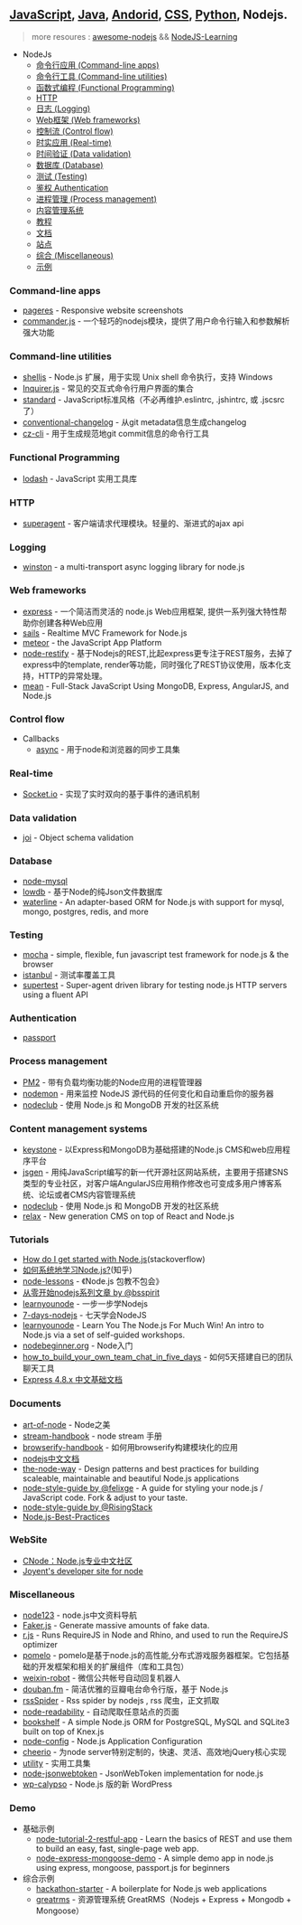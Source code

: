 ## [JavaScript](javascript.md), [Java](java.md), [Andorid](andorid.md), [CSS](css.md), [Python](pyton.md), Nodejs.

> more resoures : [awesome-nodejs](https://github.com/sindresorhus/awesome-nodejs) && [NodeJS-Learning](https://github.com/sergtitov/NodeJS-Learning)  

+ NodeJs
  + [命令行应用 (Command-line apps)](#command-line-apps)
  + [命令行工具 (Command-line utilities)](#command-line-utilities)
  + [函数式编程 (Functional Programming)](#functional-programming)
  + [HTTP](#http)
  + [日志 (Logging)](#logging)
  + [Web框架 (Web frameworks)](#web-frameworks)
  + [控制流 (Control flow)](#control-flow)
  + [时实应用 (Real-time)](#real-time)
  + [时间验证 (Data validation)](#data-validation)
  + [数据库 (Database)](#database)
  + [测试 (Testing)](#testing)
  + [鉴权 Authentication](#authentication)
  + [进程管理 (Process management)](#process-management)
  + [内容管理系统](#content-management-systems)
  + [教程](#tutorials)
  + [文档](#documents)
  + [站点](#website)
  + [综合 (Miscellaneous)](#miscellaneous)
  + [示例](#demo)

### Command-line apps
+ [pageres](https://github.com/sindresorhus/pageres) - Responsive website screenshots
+ [commander.js](https://github.com/tj/commander.js) - 一个轻巧的nodejs模块，提供了用户命令行输入和参数解析强大功能

### Command-line utilities
+ [shelljs](https://github.com/shelljs/shelljs) - Node.js 扩展，用于实现 Unix shell 命令执行，支持 Windows
+ [Inquirer.js](https://github.com/SBoudrias/Inquirer.js) - 常见的交互式命令行用户界面的集合
+ [standard](https://github.com/feross/standard) - JavaScript标准风格（不必再维护.eslintrc, .jshintrc, 或 .jscsrc了）
+ [conventional-changelog](https://github.com/ajoslin/conventional-changelog) - 从git metadata信息生成changelog
+ [cz-cli](https://github.com/commitizen/cz-cli) - 用于生成规范地git commit信息的命令行工具

### Functional Programming
+ [lodash](https://github.com/lodash/lodash) - JavaScript 实用工具库

### HTTP
+ [superagent](https://github.com/visionmedia/superagent) - 客户端请求代理模块。轻量的、渐进式的ajax api

### Logging
+ [winston](https://github.com/winstonjs/winston) - a multi-transport async logging library for node.js

### Web frameworks
+ [express](https://github.com/strongloop/express) - 一个简洁而灵活的 node.js Web应用框架, 提供一系列强大特性帮助你创建各种Web应用
+ [sails](https://github.com/balderdashy/sails) - Realtime MVC Framework for Node.js
+ [meteor](https://github.com/meteor/meteor/) - the JavaScript App Platform
+ [node-restify](https://github.com/restify/node-restify) - 基于Nodejs的REST,比起express更专注于REST服务，去掉了express中的template, render等功能，同时强化了REST协议使用，版本化支持，HTTP的异常处理。  
+ [mean](https://github.com/meanjs/mean) - Full-Stack JavaScript Using MongoDB, Express, AngularJS, and Node.js    

### Control flow
+ Callbacks
  + [async](https://github.com/caolan/async) - 用于node和浏览器的同步工具集

### Real-time
+ [Socket.io](https://github.com/Automattic/socket.io/) - 实现了实时双向的基于事件的通讯机制
  
### Data validation
+ [joi](https://github.com/hapijs/joi) - Object schema validation

### Database
+ [node-mysql](https://github.com/felixge/node-mysql)
+ [lowdb](https://github.com/typicode/lowdb) - 基于Node的纯Json文件数据库
+ [waterline](https://github.com/balderdashy/waterline) - An adapter-based ORM for Node.js with support for mysql, mongo, postgres, redis, and more

### Testing
+ [mocha](https://github.com/mochajs/mocha) - simple, flexible, fun javascript test framework for node.js & the browser
+ [istanbul](https://github.com/gotwarlost/istanbul) - 测试率覆盖工具
+ [supertest](https://github.com/visionmedia/supertest) - Super-agent driven library for testing node.js HTTP servers using a fluent API

### Authentication
+ [passport](https://github.com/jaredhanson/passport)

### Process management
+ [PM2](https://github.com/Unitech/pm2) - 带有负载均衡功能的Node应用的进程管理器
+ [nodemon](https://github.com/remy/nodemon) - 用来监控 NodeJS 源代码的任何变化和自动重启你的服务器
+ [nodeclub](https://github.com/cnodejs/nodeclub) - 使用 Node.js 和 MongoDB 开发的社区系统 

### Content management systems
+ [keystone](https://github.com/keystonejs/keystone) - 以Express和MongoDB为基础搭建的Node.js CMS和web应用程序平台
+ [jsgen](https://github.com/zensh/jsgen) - 用纯JavaScript编写的新一代开源社区网站系统，主要用于搭建SNS类型的专业社区，对客户端AngularJS应用稍作修改也可变成多用户博客系统、论坛或者CMS内容管理系统
+ [nodeclub](https://github.com/cnodejs/nodeclub) - 使用 Node.js 和 MongoDB 开发的社区系统 
+ [relax](https://github.com/relax/relax) - New generation CMS on top of React and Node.js 

### Tutorials
+ [How do I get started with Node.js](http://stackoverflow.com/questions/2353818/how-do-i-get-started-with-node-js)(stackoverflow)
+ [如何系统地学习Node.js?](http://www.zhihu.com/question/21567720)(知乎)
+ [node-lessons](https://github.com/alsotang/node-lessons) - 《Node.js 包教不包会》 
+ [从零开始nodejs系列文章 by @bsspirit](http://blog.fens.me/series-nodejs/)
+ [learnyounode](https://github.com/rvagg/learnyounode) - 一步一步学Nodejs 
+ [7-days-nodejs](https://github.com/nqdeng/7-days-nodejs) - 七天学会NodeJS  
+ [learnyounode](https://github.com/workshopper/learnyounode) - Learn You The Node.js For Much Win! An intro to Node.js via a set of self-guided workshops. 
+ [nodebeginner.org](http://www.nodebeginner.org/index-zh-cn.html) - Node入门
+ [how_to_build_your_own_team_chat_in_five_days](https://github.com/fdietz/how_to_build_your_own_team_chat_in_five_days) - 如何5天搭建自已的团队聊天工具
+ [Express 4.8.x 中文基础文档](https://cnodejs.org/topic/562465bd63c674720a855b49)

### Documents
+ [art-of-node](https://github.com/maxogden/art-of-node/blob/master/readme.zh-cn.md) - Node之美
+ [stream-handbook](https://github.com/jabez128/stream-handbook) - node stream 手册
+ [browserify-handbook](https://github.com/substack/browserify-handbook) - 如何用browserify构建模块化的应用
+ [nodejs中文文档](https://github.com/0532/nodejs) 
+ [the-node-way](https://github.com/FredKSchott/the-node-way) - Design patterns and best practices for building scaleable, maintainable and beautiful Node.js applications  
+ [node-style-guide by @felixge](https://github.com/felixge/node-style-guide) - A guide for styling your node.js / JavaScript code. Fork & adjust to your taste.  
+ [node-style-guide by @RisingStack](https://github.com/RisingStack/node-style-guide)
+ [Node.js-Best-Practices](https://github.com/alanjames1987/Node.js-Best-Practices) 

### WebSite
+ [CNode：Node.js专业中文社区](https://cnodejs.org/)
+ [Joyent's developer site for node](https://www.joyent.com/developers/node)

### Miscellaneous
+ [node123](https://github.com/youyudehexie/node123) - node.js中文资料导航
+ [Faker.js](https://github.com/Marak/faker.js) - Generate massive amounts of fake data.
+ [r.js](https://github.com/jrburke/r.js) - Runs RequireJS in Node and Rhino, and used to run the RequireJS optimizer
+ [pomelo](https://github.com/NetEase/pomelo)  - pomelo是基于node.js的高性能,分布式游戏服务器框架。它包括基础的开发框架和相关的扩展组件（库和工具包）
+ [weixin-robot](https://github.com/node-webot/weixin-robot) - 微信公共帐号自动回复机器人 
+ [douban.fm](https://github.com/turingou/douban.fm) - 简洁优雅的豆瓣电台命令行版，基于 Node.js 
+ [rssSpider](https://github.com/shanelau/rssSpider) - Rss spider by nodejs , rss 爬虫，正文抓取 
+ [node-readability](https://github.com/Tjatse/node-readability) - 自动爬取任意站点的页面 
+ [bookshelf](https://github.com/tgriesser/bookshelf) - A simple Node.js ORM for PostgreSQL, MySQL and SQLite3 built on top of Knex.js  
+ [node-config](https://github.com/lorenwest/node-config) - Node.js Application Configuration 
+ [cheerio](https://github.com/cheeriojs/cheerio) - 为node server特别定制的，快速、灵活、高效地jQuery核心实现
+ [utility](https://github.com/node-modules/utility) - 实用工具集
+ [node-jsonwebtoken](https://github.com/auth0/node-jsonwebtoken) - JsonWebToken implementation for node.js 
+ [wp-calypso](https://github.com/Automattic/wp-calypso) - Node.js 版的新 WordPress

### Demo
+ 基础示例
  - [node-tutorial-2-restful-app](https://github.com/cwbuecheler/node-tutorial-2-restful-app) - Learn the basics of REST and use them to build an easy, fast, single-page web app. 
  - [node-express-mongoose-demo](https://github.com/madhums/node-express-mongoose-demo) - A simple demo app in node.js using express, mongoose, passport.js for beginners  
+ 综合示例
  - [hackathon-starter](https://github.com/sahat/hackathon-starter) - A boilerplate for Node.js web applications
  - [greatrms](https://github.com/xuyuan923/greatrms) - 资源管理系统 GreatRMS（Nodejs + Express + Mongodb + Mongoose）


